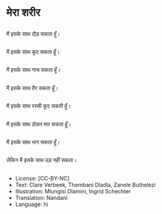 # मेरा शरीर

##
मैं इसके साथ दौड़ सकता हूँ।

##
मैं इसके साथ कूद सकता हूँ।

##
मैं इसके साथ नाच सकता हूँ।

##
मैं इसके साथ तैर सकता हूँ।

##
मैं इसके साथ रस्सी कूद सकती हूँ।

##
मैं इसके साथ ठोकर मार सकता हूँ।

##
मैं इसके साथ भाग सकता हूँ।

##
लेकिन मैं इसके साथ उड़ नहीं सकता।

##
* License: [CC-BY-NC]
* Text: Clare Verbeek, Thembani Dladla, Zanele Buthelezi
* Illustration: Mlungisi Dlamini, Ingrid Schechter
* Translation: Nandani
* Language: hi

